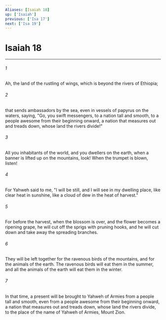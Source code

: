 ```yaml
---
Aliases: [Isaiah 18]
up: ['Isaiah']
previous: ['Isa 17']
next: ['Isa 19']
---
```

# Isaiah 18
***





###### 1 

Ah, the land of the rustling of wings, which is beyond the rivers of Ethiopia; 



###### 2 

that sends ambassadors by the sea, even in vessels of papyrus on the waters, saying, "Go, you swift messengers, to a nation tall and smooth, to a people awesome from their beginning onward, a nation that measures out and treads down, whose land the rivers divide!" 



###### 3 

All you inhabitants of the world, and you dwellers on the earth, when a banner is lifted up on the mountains, look! When the trumpet is blown, listen! 



###### 4 

For Yahweh said to me, "I will be still, and I will see in my dwelling place, like clear heat in sunshine, like a cloud of dew in the heat of harvest." 



###### 5 

For before the harvest, when the blossom is over, and the flower becomes a ripening grape, he will cut off the sprigs with pruning hooks, and he will cut down and take away the spreading branches. 



###### 6 

They will be left together for the ravenous birds of the mountains, and for the animals of the earth. The ravenous birds will eat them in the summer, and all the animals of the earth will eat them in the winter. 



###### 7 

In that time, a present will be brought to Yahweh of Armies from a people tall and smooth, even from a people awesome from their beginning onward, a nation that measures out and treads down, whose land the rivers divide, to the place of the name of Yahweh of Armies, Mount Zion.
